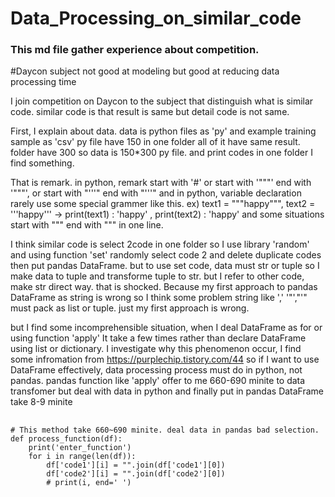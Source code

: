 # Data_Processing_on_similar_code

### This md file gather experience about competition.
#Daycon subject not good at modeling but good at reducing data processing time

I join competition on Daycon to the subject that distinguish what is similar code.
similar code is that result is same but detail code is not same.

First, I explain about data. data is python files as 'py' and example training sample as 'csv'
py file have 150 in one folder all of it have same result. folder have 300
so data is 150*300 py file. and print codes in one folder I find something.

That is remark. in python, remark start with '#' or start with '"""' end with '"""', or start with "'''" end with "'''"
and in python, variable declaration rarely use some special grammer like this.
ex) text1 = """happy""", text2 = '''happy''' -> print(text1) : 'happy' , print(text2) : 'happy'
and some situations start with """ end with """ in one line.

I think similar code is select 2code in one folder so I use library 'random' and using function 'set' randomly select code 2 and delete 
duplicate codes then put pandas DataFrame. but to use set code, data must str or tuple so I make data to tuple and transforme tuple to str.
but I refer to other code, make str direct way. that is shocked. Because my first approach to pandas DataFrame as string is wrong so I think
some problem string like ',' '"',"'" must pack as list or tuple. just my first approach is wrong.

but I find some incomprehensible situation, when I deal DataFrame as for or using function 'apply' It take a few times rather than
declare DataFrame using list or dictionary. I investigate why this phenomenon occur, I find some infromation from https://purplechip.tistory.com/44
so if I want to use DataFrame effectively, data processing process must do in python, not pandas. pandas function like 'apply' offer to me 660-690 minite to
data transfomer but deal with data in python and finally put in pandas DataFrame take 8-9 minite

<pre> 
<code># This method take 660~690 minite. deal data in pandas bad selection.
def process_function(df):
    print('enter_function')
    for i in range(len(df)):
        df['code1'][i] = "".join(df['code1'][0])
        df['code2'][i] = "".join(df['code2'][0])
        # print(i, end=' ')
</code>
</pre>

